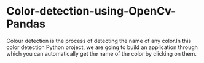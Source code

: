 # Color-detection-using-OpenCv-Pandas
Colour detection is the process of detecting the name of any color.In this color detection Python project, we are going to build an application through which you can automatically get the name of the color by clicking on them.
